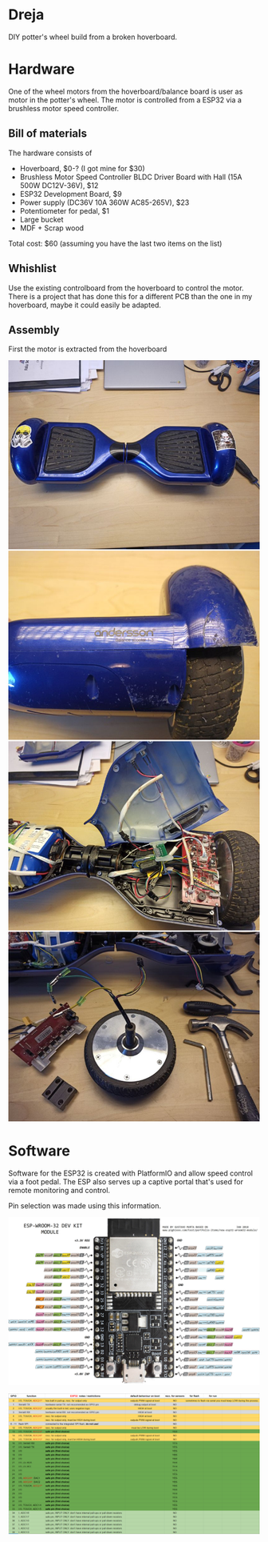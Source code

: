 # Dreja
DIY potter's wheel build from a broken hoverboard.

# Hardware
One of the wheel motors from the hoverboard/balance board is user as motor in the potter's wheel. The motor is controlled from a ESP32 via a brushless motor speed controller.

## Bill of materials
The hardware consists of
* Hoverboard, $0-? (I got mine for $30)
* Brushless Motor Speed Controller BLDC Driver Board with Hall (15A 500W DC12V-36V), $12
* ESP32 Development Board, $9
* Power supply (DC36V 10A 360W AC85-265V), $23
* Potentiometer for pedal, $1
* Large bucket
* MDF + Scrap wood

Total cost: $60 (assuming you have the last two items on the list)

## Whishlist
Use the existing controlboard from the hoverboard to control the motor. There is a project that has done this for a different PCB than the one in my hoverboard, maybe it could easily be adapted.

## Assembly
First the motor is extracted from the hoverboard

![Hoverboard1](docs/images/IMG_20200306_112758_result.jpg)
![Hoverboard2](docs/images/IMG_20200306_112907_result.jpg)
![Hoverboard3](docs/images/IMG_20200306_113407_result.jpg)
![Hoverboard4](docs/images/IMG_20200306_115041_result.jpg)

# Software
Software for the ESP32 is created with PlatformIO and allow speed control via a foot pedal. The ESP also serves up a captive portal that's used for remote monitoring and control.

Pin selection was made using this information.

![ESP dev kit pins](docs/images/esp-wroom-32-devkit.jpg)

![ESP32 pins](docs/images/esp32_pin_table.png)

